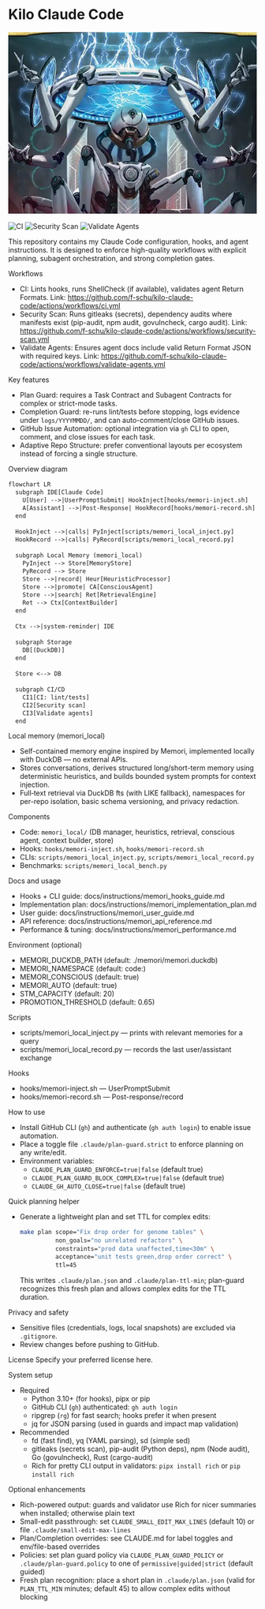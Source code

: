Kilo Claude Code
================

![Repository Banner](assets/header.jpg)

![CI](https://github.com/f-schu/kilo-claude-code/actions/workflows/ci.yml/badge.svg)
![Security Scan](https://github.com/f-schu/kilo-claude-code/actions/workflows/security-scan.yml/badge.svg)
![Validate Agents](https://github.com/f-schu/kilo-claude-code/actions/workflows/validate-agents.yml/badge.svg)

This repository contains my Claude Code configuration, hooks, and agent instructions. It is designed to enforce high-quality workflows with explicit planning, subagent orchestration, and strong completion gates.

Workflows
- CI: Lints hooks, runs ShellCheck (if available), validates agent Return Formats.
  Link: https://github.com/f-schu/kilo-claude-code/actions/workflows/ci.yml
- Security Scan: Runs gitleaks (secrets), dependency audits where manifests exist (pip-audit, npm audit, govulncheck, cargo audit).
  Link: https://github.com/f-schu/kilo-claude-code/actions/workflows/security-scan.yml
- Validate Agents: Ensures agent docs include valid Return Format JSON with required keys.
  Link: https://github.com/f-schu/kilo-claude-code/actions/workflows/validate-agents.yml

Key features
- Plan Guard: requires a Task Contract and Subagent Contracts for complex or strict-mode tasks.
- Completion Guard: re-runs lint/tests before stopping, logs evidence under `logs/YYYYMMDD/`, and can auto-comment/close GitHub issues.
- GitHub Issue Automation: optional integration via `gh` CLI to open, comment, and close issues for each task.
- Adaptive Repo Structure: prefer conventional layouts per ecosystem instead of forcing a single structure.

Overview diagram

```mermaid
flowchart LR
  subgraph IDE[Claude Code]
    U[User] -->|UserPromptSubmit| HookInject[hooks/memori-inject.sh]
    A[Assistant] -->|Post-Response| HookRecord[hooks/memori-record.sh]
  end

  HookInject -->|calls| PyInject[scripts/memori_local_inject.py]
  HookRecord -->|calls| PyRecord[scripts/memori_local_record.py]

  subgraph Local Memory (memori_local)
    PyInject --> Store[MemoryStore]
    PyRecord --> Store
    Store -->|record| Heur[HeuristicProcessor]
    Store -->|promote| CA[ConsciousAgent]
    Store -->|search| Ret[RetrievalEngine]
    Ret --> Ctx[ContextBuilder]
  end

  Ctx -->|system-reminder| IDE

  subgraph Storage
    DB[(DuckDB)]
  end

  Store <--> DB

  subgraph CI/CD
    CI1[CI: lint/tests]
    CI2[Security scan]
    CI3[Validate agents]
  end
```

Local memory (memori_local)
- Self-contained memory engine inspired by Memori, implemented locally with DuckDB — no external APIs.
- Stores conversations, derives structured long/short-term memory using deterministic heuristics, and builds bounded system prompts for context injection.
- Full‑text retrieval via DuckDB fts (with LIKE fallback), namespaces for per-repo isolation, basic schema versioning, and privacy redaction.

Components
- Code: `memori_local/` (DB manager, heuristics, retrieval, conscious agent, context builder, store)
- Hooks: `hooks/memori-inject.sh`, `hooks/memori-record.sh`
- CLIs: `scripts/memori_local_inject.py`, `scripts/memori_local_record.py`
- Benchmarks: `scripts/memori_local_bench.py`

Docs and usage
- Hooks + CLI guide: docs/instructions/memori_hooks_guide.md
- Implementation plan: docs/instructions/memori_implementation_plan.md
 - User guide: docs/instructions/memori_user_guide.md
 - API reference: docs/instructions/memori_api_reference.md
 - Performance & tuning: docs/instructions/memori_performance.md

Environment (optional)
- MEMORI_DUCKDB_PATH (default: ./memori/memori.duckdb)
- MEMORI_NAMESPACE (default: code:<repo-dir>)
- MEMORI_CONSCIOUS (default: true)
- MEMORI_AUTO (default: true)
- STM_CAPACITY (default: 20)
- PROMOTION_THRESHOLD (default: 0.65)

Scripts
- scripts/memori_local_inject.py — prints <system-reminder> with relevant memories for a query
- scripts/memori_local_record.py — records the last user/assistant exchange

Hooks
- hooks/memori-inject.sh — UserPromptSubmit
- hooks/memori-record.sh — Post-response/record

How to use
- Install GitHub CLI (`gh`) and authenticate (`gh auth login`) to enable issue automation.
- Place a toggle file `.claude/plan-guard.strict` to enforce planning on any write/edit.
- Environment variables:
  - `CLAUDE_PLAN_GUARD_ENFORCE=true|false` (default true)
  - `CLAUDE_PLAN_GUARD_BLOCK_COMPLEX=true|false` (default true)
  - `CLAUDE_GH_AUTO_CLOSE=true|false` (default true)

Quick planning helper
- Generate a lightweight plan and set TTL for complex edits:
  ```bash
  make plan scope="Fix drop order for genome tables" \
            non_goals="no unrelated refactors" \
            constraints="prod data unaffected,time<30m" \
            acceptance="unit tests green,drop order correct" \
            ttl=45
  ```
  This writes `.claude/plan.json` and `.claude/plan-ttl-min`; plan-guard recognizes this fresh plan and allows complex edits for the TTL duration.

Privacy and safety
- Sensitive files (credentials, logs, local snapshots) are excluded via `.gitignore`.
- Review changes before pushing to GitHub.

License
Specify your preferred license here.

System setup
- Required
  - Python 3.10+ (for hooks), pipx or pip
  - GitHub CLI (`gh`) authenticated: `gh auth login`
  - ripgrep (`rg`) for fast search; hooks prefer it when present
  - jq for JSON parsing (used in guards and impact map validation)
- Recommended
  - fd (fast find), yq (YAML parsing), sd (simple sed)
  - gitleaks (secrets scan), pip-audit (Python deps), npm (Node audit), Go (govulncheck), Rust (cargo-audit)
  - Rich for pretty CLI output in validators: `pipx install rich` or `pip install rich`

Optional enhancements
- Rich-powered output: guards and validator use Rich for nicer summaries when installed; otherwise plain text
- Small-edit passthrough: set `CLAUDE_SMALL_EDIT_MAX_LINES` (default 10) or file `.claude/small-edit-max-lines`
- Plan/Completion overrides: see CLAUDE.md for label toggles and env/file-based overrides
- Policies: set plan guard policy via `CLAUDE_PLAN_GUARD_POLICY` or `.claude/plan-guard.policy` to one of `permissive|guided|strict` (default guided)
- Fresh plan recognition: place a short plan in `.claude/plan.json` (valid for `PLAN_TTL_MIN` minutes; default 45) to allow complex edits without blocking
